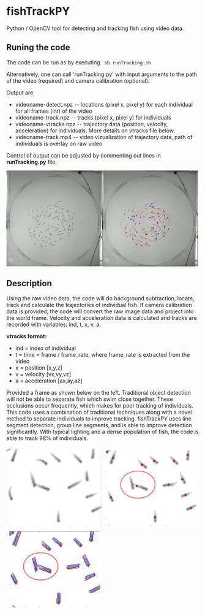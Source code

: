 # fishTrackPY

Python / OpenCV tool for detecting and tracking fish using video data.

## Runing the code
The code can be run as by executing
<code>
sh runTracking.sh
</code>

Alternatively, one can call 'runTracking.py' with input arguments to the path of the video (required) and camera calibration (optional).

Output are
* videoname-detect.npz -- locations (pixel x, pixel y) for each individual for all frames (int) of the video
* videoname-track.npz -- tracks (pixel x, pixel y) for individuals
* videoname-vtracks.npz -- trajectory data (position, velocity, acceleration) for individuals.  More details on vtracks file below.
* videoname-track.mp4 -- video vizualization of trajectory data, path of individuals is overlay on raw video

Control of output can be adjusted by commenting out lines in **runTracking.py** file.

<img src="https://github.com/puckettlab/fishTrackPY/blob/master/figures/sampleVideo-track.gif" width="500" />



## Description

Using the raw video data, the code will do background subtraction, locate, track and calculate the trajectories of individual fish.
If camera calibration data is provided, the code will convert the raw image data and project into the world frame.
Velocity and acceleration data is calculated and tracks are recorded with variables: ind, t, x, v, a.

**vtracks format:**
* ind = index of individual
* t = time = frame / frame_rate, where frame_rate is extracted from the video
* x = position [x,y,z]
* v = velocity [vx,vy,vz]
* a = acceleration [ax,ay,az]


Provided a frame as shown below on the left.  Traditional object detection will not be able to separate fish which swim close together.
These occlusions occur frequently, which makes for poor tracking of individuals.
This code uses a combination of traditional techniques along with a novel method to separate individuals to improve tracking.
fishTrackPY uses line segment detection, group line segments, and is able to improve detection significantly.
With typical lighting and a dense population of fish, the code is able to track 98% of individuals.

<p float="left">
  <img src="https://github.com/puckettlab/fishTrackPY/blob/master/figures/sup-figure10detect01.png" width="250" />
  <img src="https://github.com/puckettlab/fishTrackPY/blob/master/figures/sup-figure10detect02-2.png" width="250" />
  <img src="https://github.com/puckettlab/fishTrackPY/blob/master/figures/sup-figure10detect03-2.png" width="250" />
</p>
